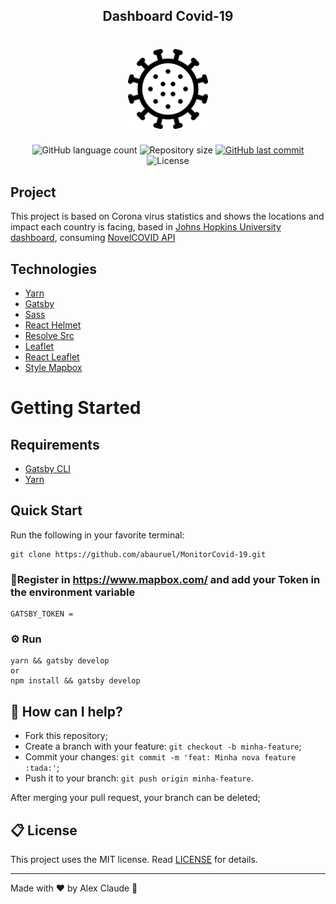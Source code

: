 <h2 align="center"> Dashboard Covid-19</h2>

<h1 align="center">
<img src="./src/assets/images/virus.png" alt=" icones by https://www.flaticon.com/br/autores/freepik www.flaticon.com">

</h1>
<p align="center">
  
  <img alt="GitHub language count" src="https://img.shields.io/github/languages/count/abauruel/MonitorCovid-19"/>

  <img alt="Repository size" src="https://img.shields.io/github/repo-size/abauruel/MonitorCovid-19"/>
  
 <a href="https://github.com/abauruel/MonitorCovid-19/commits/master">
    <img alt="GitHub last commit" src="https://img.shields.io/github/last-commit/abauruel/MonitorCovid-19"/>
  </a>
 <img alt="License" src="https://img.shields.io/badge/license-MIT-brightgreen">
</p>

## Project

This project is based on Corona virus statistics and shows the locations and impact each country is facing, based in [Johns Hopkins University dashboard](https://www.arcgis.com/apps/opsdashboard/index.html#/bda7594740fd40299423467b48e9ecf6), consuming [NovelCOVID API](https://github.com/NovelCOVID/API)

## Technologies

- [Yarn](https://yarnpkg.com/en/)
- [Gatsby](https://www.gatsbyjs.org/)
- [Sass](https://sass-lang.com)
- [React Helmet](https://github.com/nfl/react-helmet)
- [Resolve Src](https://github.com/alampros/gatsby-plugin-resolve-src)
- [Leaflet](https://leafletjs.com/)
- [React Leaflet](https://react-leaflet.js.org)
- [Style Mapbox](https://docs.mapbox.com/mapbox.js/example/v1.0.0/leaflet-studio-style/)

# Getting Started

## Requirements

- [Gatsby CLI](https://www.npmjs.com/package/gatsby-cli)
- [Yarn](https://yarnpkg.com/en/)

## Quick Start

Run the following in your favorite terminal:

```
git clone https://github.com/abauruel/MonitorCovid-19.git

```

### 📝Register in https://www.mapbox.com/ and add your Token in the environment variable

```
GATSBY_TOKEN =
```

### ⚙️ Run

```
yarn && gatsby develop
or
npm install && gatsby develop
```

## 🤔 How can I help?

- Fork this repository;
- Create a branch with your feature: `git checkout -b minha-feature`;
- Commit your changes: `git commit -m 'feat: Minha nova feature :tada:'`;
- Push it to your branch: `git push origin minha-feature`.

After merging your pull request, your branch can be deleted;

## 📋 License

This project uses the MIT license. Read [LICENSE](LICENSE.md) for details.

---

Made with ♥ by Alex Claude :wave:
